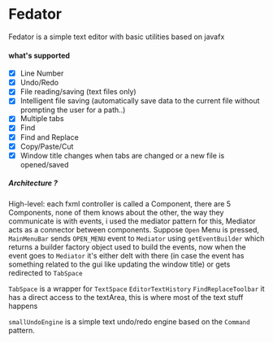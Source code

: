 # Fedator
Fedator is a simple text editor with basic utilities based on javafx
#### what's supported 
  -[x] Line Number
  -[x] Undo/Redo
  -[x] File reading/saving (text files only)
  -[x] Intelligent file saving (automatically save data to the current file without prompting the user for a path..)
  -[x] Multiple tabs
  -[x] Find
  -[x] Find and Replace
  -[x] Copy/Paste/Cut
  -[x] Window title changes when tabs are changed or a new file is opened/saved

##### Architecture ?

High-level: each fxml controller is called a Component, there are 5 Components, 
none of them knows about the other, the way they communicate is with events, 
i used the mediator pattern for this, Mediator acts as a connector between components.
Suppose `Open` Menu is pressed, `MainMenuBar` sends `OPEN_MENU` event to `Mediator` using `getEventBuilder` which returns a builder factory object used to build the events,
now when the event goes to `Mediator` it's either delt with there (in case the event has something related to the gui like updating the window title) or gets redirected to `TabSpace`

`TabSpace` is a wrapper for `TextSpace` `EditorTextHistory` `FindReplaceToolbar` it has a direct access to the textArea, this is where most of the text stuff happens

`smallUndoEngine` is a simple text undo/redo engine based on the `Command` pattern.
